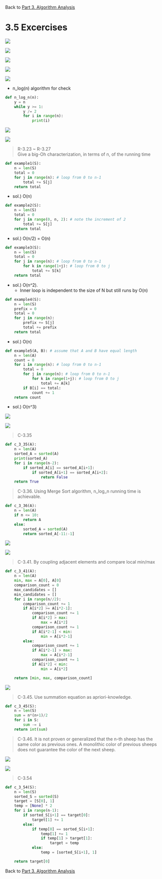 
<div>
    <p>
        Back to <a href="https://github.com/JoonHyeok-hozy-Kim/datastructure_and_algorithm_in_python/blob/main/Part3_Algorithm_Analysis/part3_algorithm_analysis.md">Part 3. Algorithm Analysis</a>
    </p>
</div>

# 3.5 Excercises

<p align="start">
<img src="https://github.com/JoonHyeok-hozy-Kim/datastructure_and_algorithm_in_python/blob/main/Part3_Algorithm_Analysis/images/3.5_sol_1.jpg"></img><br/>
</p>
<p align="start">
<img src="https://github.com/JoonHyeok-hozy-Kim/datastructure_and_algorithm_in_python/blob/main/Part3_Algorithm_Analysis/images/3.5_sol_2.jpg"></img><br/>
</p>
<p align="start">
<img src="https://github.com/JoonHyeok-hozy-Kim/datastructure_and_algorithm_in_python/blob/main/Part3_Algorithm_Analysis/images/3.5_sol_3.jpg"></img><br/>
</p>
<p align="start">
<img src="https://github.com/JoonHyeok-hozy-Kim/datastructure_and_algorithm_in_python/blob/main/Part3_Algorithm_Analysis/images/3.5_sol_4.jpg"></img><br/>
</p>
<p align="start">
<img src="https://github.com/JoonHyeok-hozy-Kim/datastructure_and_algorithm_in_python/blob/main/Part3_Algorithm_Analysis/images/3.5_sol_5.png"></img><br/>
</p>

* n_log(n) algorithm for check

```python
def n_log_n(n):
    y = n
    while y >= 1:
        y /= 2
        for i in range(n):
            print(i)
```

<p align="start">
<img src="https://github.com/JoonHyeok-hozy-Kim/datastructure_and_algorithm_in_python/blob/main/Part3_Algorithm_Analysis/images/3.5_sol_6.png"></img><br/>
</p>
<p align="start">
<img src="https://github.com/JoonHyeok-hozy-Kim/datastructure_and_algorithm_in_python/blob/main/Part3_Algorithm_Analysis/images/3.5_sol_7.png"></img><br/>
</p>

> R-3.23 ~ R-3.27   
> Give a big-Oh characterization, in terms of n, of the running time
```python
def example1(S):
    n = len(S)
    total = 0
    for j in range(n): # loop from 0 to n-1
        total += S[j]
    return total
```
* sol.) O(n)

```python
def example2(S):
    n = len(S)
    total = 0
    for j in range(0, n, 2): # note the increment of 2
        total += S[j]
    return total
```
* sol.) O(n/2) = O(n)

```python
def example3(S):
    n = len(S)
    total = 0
    for j in range(n): # loop from 0 to n-1
        for k in range(1+j): # loop from 0 to j
            total += S[k]
    return total
```
* sol.) O(n^2). 
  * Inner loop is independent to the size of N but still runs by O(n)

```python
def example4(S):
    n = len(S)
    prefix = 0
    total = 0
    for j in range(n):
        prefix += S[j]
        total += prefix
    return total
```
* sol.) O(n)

```python
def example5(A, B): # assume that A and B have equal length
    n = len(A)
    count = 0
    for i in range(n): # loop from 0 to n-1
        total = 0
        for j in range(n): # loop from 0 to n-1
            for k in range(1+j): # loop from 0 to j
                total += A[k]
        if B[i] == total:
            count += 1
    return count
```
* sol.) O(n^3)

<p align="start">
<img src="https://github.com/JoonHyeok-hozy-Kim/datastructure_and_algorithm_in_python/blob/main/Part3_Algorithm_Analysis/images/3.5_sol_8.png"></img><br/>
</p>
<p align="start">
<img src="https://github.com/JoonHyeok-hozy-Kim/datastructure_and_algorithm_in_python/blob/main/Part3_Algorithm_Analysis/images/3.5_sol_9.png"></img><br/>
</p>

> C-3.35
```python
def c_3_35(A):
    n = len(A)
    sorted_A = sorted(A)
    print(sorted_A)
    for i in range(n-2):
        if sorted_A[i] == sorted_A[i+1]:
            if sorted_A[i+1] == sorted_A[i+2]:
                return False
    return True
```
> C-3.36. Using Merge Sort algorithm, n_log_n running time is achievable.
```python
def c_3_36(A):
    n = len(A)
    if n <= 10:
        return A
    else:
        sorted_A = sorted(A)
        return sorted_A[-11:-1]
```

<p align="start">
<img src="https://github.com/JoonHyeok-hozy-Kim/datastructure_and_algorithm_in_python/blob/main/Part3_Algorithm_Analysis/images/3.5_sol_10.png"></img><br/>
</p>
<p align="start">
<img src="https://github.com/JoonHyeok-hozy-Kim/datastructure_and_algorithm_in_python/blob/main/Part3_Algorithm_Analysis/images/3.5_sol_11.png"></img><br/>
</p>

> C-3.41. By coupling adjacent elements and compare local min/max
```python
def c_3_41(A):
    n = len(A)
    min, max = A[0], A[0]
    comparison_count = 0
    max_candidates = []
    min_candidates = []
    for i in range(n//2):
        comparison_count += 1
        if A[i*2] >= A[i*2-1]:
            comparison_count += 1
            if A[i*2] > max:
                max = A[i*2]
            comparison_count += 1
            if A[i*2-1] < min:
                min = A[i*2-1]
        else:
            comparison_count += 1
            if A[i*2-1] > max:
                max = A[i*2-1]
            comparison_count += 1
            if A[i*2] < min:
                min = A[i*2]

    return [min, max, comparison_count]
```

<p align="start">
<img src="https://github.com/JoonHyeok-hozy-Kim/datastructure_and_algorithm_in_python/blob/main/Part3_Algorithm_Analysis/images/3.5_sol_12.png"></img><br/>
</p>

> C-3.45. Use summation equation as apriori-knowledge.
```python
def c_3_45(S):
    n = len(S)
    sum = n*(n+1)/2
    for i in S:
        sum -= i
    return int(sum)
```

> C-3.46. It is not proven or generalized that the n-th sheep has the same color as previous ones.
> A monolithic color of previous sheeps does not guarantee the color of the next sheep.

<p align="start">
<img src="https://github.com/JoonHyeok-hozy-Kim/datastructure_and_algorithm_in_python/blob/main/Part3_Algorithm_Analysis/images/3.5_sol_13.png"></img><br/>
</p>
<p align="start">
<img src="https://github.com/JoonHyeok-hozy-Kim/datastructure_and_algorithm_in_python/blob/main/Part3_Algorithm_Analysis/images/3.5_sol_14.png"></img><br/>
</p>

> C-3.54
```python
def c_3_54(S):
    n = len(S)
    sorted_S = sorted(S)
    target = [S[0], 1]
    temp = [None] * 2
    for i in range(n-1):
        if sorted_S[i+1] == target[0]:
            target[1] += 1
        else:
            if temp[0] == sorted_S[i+1]:
                temp[1] += 1
                if temp[1] > target[1]:
                    target = temp
            else:
                temp = [sorted_S[i+1], 1]

    return target[0]
```

<div>
    <p>
        Back to <a href="https://github.com/JoonHyeok-hozy-Kim/datastructure_and_algorithm_in_python/blob/main/Part3_Algorithm_Analysis/part3_algorithm_analysis.md">Part 3. Algorithm Analysis</a>
    </p>
</div>